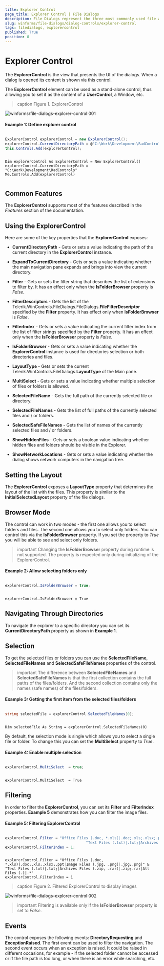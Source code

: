 ```yaml
---
title: Explorer Control
page_title: Explorer Control | File Dialogs
description: File Dialogs represent the three most commonly used file and folder manipulation dialogs
slug: winforms/file-dialogs/dialog-controls/explorer-control
tags: filedialogs, explorercontrol
published: True
position: 0 
---
```


#  Explorer Control

The **ExplorerControl** is the view that presents the UI of the dialogs. When a dialog is opened its content is shown via this control.

The **ExplorerControl** element can be used as a stand-alone control, thus allowing you to set it as the content of a **UserControl**, a Window, etc.

>caption Figure 1. ExplorerControl

![winforms/file-dialogs-explorer-control 001](images/file-dialogs-explorer-control001.png) 

####  Example 1: Define explorer control

````C#

ExplorerControl explorerControl = new ExplorerControl();
explorerControl.CurrentDirectoryPath = @"C:\Work\Development\RadControls";
this.Controls.Add(explorerControl);


````
````VB.NET

Dim explorerControl As ExplorerControl = New ExplorerControl()
explorerControl.CurrentDirectoryPath = "C:\Work\Development\RadControls"
Me.Controls.Add(explorerControl)


````

## Common Features

The **ExplorerControl** supports most of the features described in the *Features* section of the documentation.

## Using the ExplorerControl

Here are some of the key properties that the **ExplorerControl** exposes:

* **CurrentDirectoryPath** - Gets or sets a value indicating the path of the current directory in the **ExplorerControl** instance.

* **ExpandToCurrentDirectory** - Gets or sets a value indicating whether the main navigation pane expands and brings into view the current directory.

* **Filter** - Gets or sets the filter string that describes the list of extensions to filter by. It has an effect only when the **IsFolderBrowser** property is *False*.

* **FilterDescriptors** - Gets the list of the Telerik.WinControls.FileDialogs.FileDialogs.**FileFilterDescriptor** specified by the **Filter** property. It has effect only when **IsFolderBrowser** is *False*.

* **FilterIndex** - Gets or sets a value indicating the current filter index from the list of filter strings specified by the **Filter** property. It has an effect only when the **IsFolderBrowser** property is *False*.

* **IsFolderBrowser** - Gets or sets a value indicating whether the **ExplorerControl** instance is used for directories selection or both directories and files.

* **LayoutType** - Gets or sets the current Telerik.WinControls.FileDialogs.**LayoutType** of the Main pane.

* **MultiSelect** - Gets or sets a value indicating whether multiple selection of files or folders is allowed.

* **SelectedFileName** - Gets the full path of the currently selected file or directory.

* **SelectedFileNames** - Gets the list of full paths of the currently selected files and / or folders.

* **SelectedSafeFileNames** - Gets the list of names of the currently selected files and / or folders.

* **ShowHiddenFiles** - Gets or sets a boolean value indicating whether hidden files and folders should be visible in the Explorer.

* **ShowNetworkLocations** - Gets or sets a value indicating whether the dialog shows network computers in the navigation tree.

## Setting the Layout

The **ExplorerControl** exposes a **LayoutType** property that determines the layout of the list with the files. This property is similar to the **InitialSelectedLayout** property of the file dialogs.

## Browser Mode

The control can work in two modes - the first one allows you to select folders and files. The second one allows you to select only folders. You can control this via the **IsFolderBrowser** property. If you set the property to *True* you will be able to see and select only folders.

>important Changing the **IsFolderBrowser** property during runtime is not supported. The property is respected only during initializing of the ExplorerControl.

####  Example 2: Allow selecting folders only 

````C#

explorerControl.IsFolderBrowser = true;

````
````VB.NET

explorerControl.IsFolderBrowser = True

````

## Navigating Through Directories

To navigate the explorer to a specific directory you can set its **CurrentDirectoryPath** property as shown in **Example 1**.

## Selection

To get the selected files or folders you can use the **SelectedFileName**, **SelectedFileNames** and **SelectedSafeFileNames** properties of the control.

>important The difference between **SelectedFileNames** and **SelectedSafeFileNames** is that the first collection contains the full paths of the files/folders. And the second collection contains only the names (safe names) of the files/folders.

####  Example 3: Getting the first item from the selected files/folders

````C#

string selectedFile = explorerControl.SelectedFileNames[0]; 

````
````VB.NET

Dim selectedFile As String = explorerControl.SelectedFileNames(0)

````

By default, the selection mode is single which allows you to select a single file or folder. To change this you can set the **MultiSelect** property to *True*.

####  Example 4: Enable multiple selection

````C#

explorerControl.MultiSelect  = true;

````
````VB.NET

explorerControl.MultiSelect  = True

````

## Filtering 

In order to filter the **ExplorerControl**, you can set its **Filter** and **FilterIndex** properties. **Example 5** demonstrates how you can filter the image files.

####  Example 5: Filtering ExplorerControl

````C#

explorerControl.Filter = "Office Files (.doc, *.xls)|.doc;.xls;.xlsx;.ppt|Image Files (.jpg, .png)|.jpg;.png|" +
                                     "Text Files (.txt)|.txt;|Archives Files (.zip, .rar)|.zip;.rar|All Files (.)|.*";
explorerControl.FilterIndex = 1;

````
````VB.NET

explorerControl.Filter = "Office Files (.doc, *.xls)|.doc;.xls;.xlsx;.ppt|Image Files (.jpg, .png)|.jpg;.png|" & "Text Files (.txt)|.txt;|Archives Files (.zip, .rar)|.zip;.rar|All Files (.)|.*"
explorerControl.FilterIndex = 1

````

>caption Figure 2. Filtered ExplorerControl to display images

![winforms/file-dialogs-explorer-control 002](images/file-dialogs-explorer-control002.png) 

>important Filtering is available only if the **IsFolderBrowser** property is set to *False*.

## Events

The control exposes the following events: **DirectoryRequesting** and **ExceptionRaised**. The first event can be used to filter the navigation. The second event occurs when an exception is raised. It could be raised in different occasions, for example - if the selected folder cannot be accessed or if the file path is too long, or when there is an error while searching, etc.




